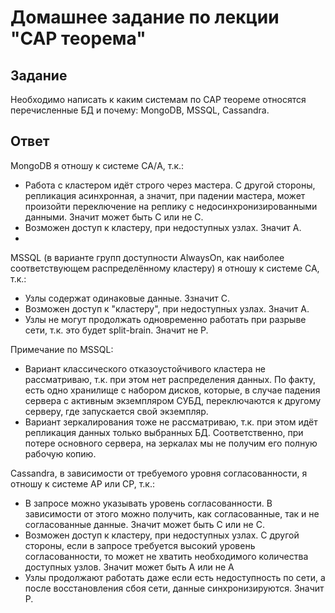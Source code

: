 # Домашнее задание по лекции "CAP теорема"

## Задание

Необходимо написать к каким системам по CAP теореме относятся перечисленные БД и почему:
MongoDB, MSSQL, Cassandra.

## Ответ

MongoDB я отношу к системе СА/A, т.к.:
- Работа с кластером идёт строго через мастера. С другой стороны, репликация асинхронная, а значит, при падении мастера, может произойти переключение на реплику с недосинхронизированными данными. Значит может быть С или не С.
- Возможен доступ к кластеру, при недоступных узлах. Значит А.
- 

MSSQL (в варианте групп доступности AlwaysOn, как наиболее соответствующем распределённому кластеру) я отношу к системе CA, т.к.:
- Узлы содержат одинаковые данные. Ззначит С.
- Возможен доступ к "кластеру", при недоступных узлах. Значит А.
- Узлы не могут продолжать одновременно работать при разрыве сети, т.к. это будет split-brain. Значит не Р.

Примечание по MSSQL:
- Вариант классического отказоустойчивого кластера не рассматриваю, т.к. при этом нет распределения данных. По факту, есть одно хранилище с набором дисков, которые, в случае падения сервера с активным экземпляром СУБД, переключаются к другому серверу, где запускается свой экземпляр.
- Вариант зеркалирования тоже не рассматриваю, т.к. при этом идёт репликация данных только выбранных БД. Соответственно, при потере основного сервера, на зеркалах мы не получим его полную рабочую копию.

Cassandra, в зависимости от требуемого уровня согласованности, я отношу к системе AP или СР, т.к.:
- В запросе можно указывать уровень согласованности. В зависимости от этого можно получить, как согласованные, так и не согласованные данные. Значит может быть С или не С.
- Возможен доступ к кластеру, при недоступных узлах. С другой стороны, если в запросе требуется высокий уровень согласованности, то может не хватить необходимого количества доступных узлов. Значит может быть А или не А
- Узлы продолжают работать даже если есть недоступность по сети, а после восстановления сбоя сети, данные синхронизируются. Значит Р.
